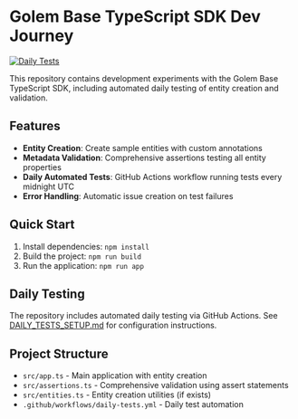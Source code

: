 # Golem Base TypeScript SDK Dev Journey

[![Daily Tests](https://github.com/krzysztofpaliga/golem-base-ts-sdk-dev-journey/actions/workflows/daily-tests.yml/badge.svg)](https://github.com/krzysztofpaliga/golem-base-ts-sdk-dev-journey/actions/workflows/daily-tests.yml)

This repository contains development experiments with the Golem Base TypeScript SDK, including automated daily testing of entity creation and validation.

## Features

- **Entity Creation**: Create sample entities with custom annotations
- **Metadata Validation**: Comprehensive assertions testing all entity properties
- **Daily Automated Tests**: GitHub Actions workflow running tests every midnight UTC
- **Error Handling**: Automatic issue creation on test failures

## Quick Start

1. Install dependencies: `npm install`
2. Build the project: `npm run build`
3. Run the application: `npm run app`

## Daily Testing

The repository includes automated daily testing via GitHub Actions. See [DAILY_TESTS_SETUP.md](DAILY_TESTS_SETUP.md) for configuration instructions.

## Project Structure

- `src/app.ts` - Main application with entity creation
- `src/assertions.ts` - Comprehensive validation using assert statements
- `src/entities.ts` - Entity creation utilities (if exists)
- `.github/workflows/daily-tests.yml` - Daily test automation
